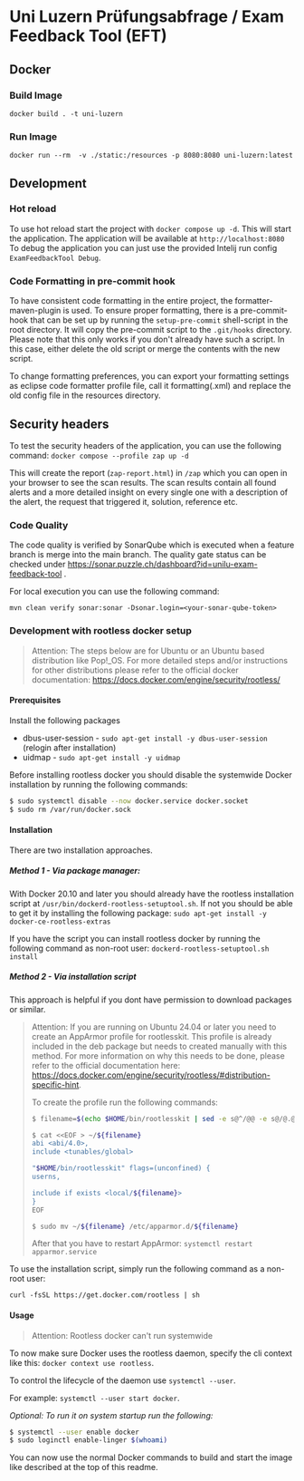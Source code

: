 # Uni Luzern Prüfungsabfrage / Exam Feedback Tool (EFT)
## Docker
### Build Image
`docker build . -t uni-luzern`
### Run Image
`docker run --rm  -v ./static:/resources -p 8080:8080 uni-luzern:latest`

## Development
### Hot reload
To use hot reload start the project with `docker compose up -d`.
This will start the application. The application will be available at `http://localhost:8080`
To debug the application you can just use the provided Intelij run config `ExamFeedbackTool Debug`.

### Code Formatting in pre-commit hook
To have consistent code formatting in the entire project, the formatter-maven-plugin
is used. To ensure proper formatting, there is a pre-commit-hook that can be set up by
running the `setup-pre-commit` shell-script in the root directory. It will copy the
pre-commit script to the `.git/hooks` directory. Please note that this only works if you
don't already have such a script. In this case, either delete the old script or merge the contents
with the new script.

To change formatting preferences, you can export your formatting settings as eclipse
code formatter profile file, call it formatting(.xml) and replace the old config file in the
resources directory.

## Security headers
To test the security headers of the application, you can use the following command:
`docker compose --profile zap up -d `

This will create the report (`zap-report.html`) in `/zap` which you can open in your browser to see the
scan results. The scan results contain all found alerts and a more detailed insight on every single one with a description
of the alert, the request that triggered it, solution, reference etc.

### Code Quality

The code quality is verified by SonarQube which is executed when a feature branch is merge into the main branch.
The quality gate status can be checked under https://sonar.puzzle.ch/dashboard?id=unilu-exam-feedback-tool .

For local execution you can use the following command:

```
mvn clean verify sonar:sonar -Dsonar.login=<your-sonar-qube-token>
```

### Development with rootless docker setup
> Attention: The steps below are for Ubuntu or an Ubuntu based distribution like Pop!_OS. For more
> detailed steps and/or instructions for other distributions please refer to the official docker documentation:
> https://docs.docker.com/engine/security/rootless/

#### Prerequisites
Install the following packages
  - dbus-user-session - `sudo apt-get install -y dbus-user-session` (relogin after installation)
  - uidmap - `sudo apt-get install -y uidmap`

Before installing rootless docker you should disable the systemwide Docker installation by running the following commands:
```bash
$ sudo systemctl disable --now docker.service docker.socket
$ sudo rm /var/run/docker.sock
```

#### Installation
There are two installation approaches.

##### Method 1 - Via package manager:
With Docker 20.10 and later you should already have the rootless installation script at
`/usr/bin/dockerd-rootless-setuptool.sh`. If not you should be able to get it by installing the following
package: `sudo apt-get install -y docker-ce-rootless-extras`

If you have the script you can install rootless docker by running the following command as non-root user:
`dockerd-rootless-setuptool.sh install`

##### Method 2 - Via installation script
This approach is helpful if you dont have permission to download packages or similar.

> Attention: If you are running on Ubuntu 24.04 or later you need to create an AppArmor profile for rootlesskit.
> This profile is already included in the deb package but needs to created manually with this method. For more information
> on why this needs to be done, please refer to the official documentation here:
> https://docs.docker.com/engine/security/rootless/#distribution-specific-hint.
> 
> To create the profile run the following commands:
> ```bash
> $ filename=$(echo $HOME/bin/rootlesskit | sed -e s@^/@@ -e s@/@.@g)
> 
> $ cat <<EOF > ~/${filename}
> abi <abi/4.0>,
> include <tunables/global>
> 
> "$HOME/bin/rootlesskit" flags=(unconfined) {
> userns,
> 
> include if exists <local/${filename}>
> }
> EOF
> 
> $ sudo mv ~/${filename} /etc/apparmor.d/${filename}
> ```
> After that you have to restart AppArmor: `systemctl restart apparmor.service`

To use the installation script, simply run the following command as a non-root user:

`curl -fsSL https://get.docker.com/rootless | sh`

#### Usage
> Attention: Rootless docker can't run systemwide

To now make sure Docker uses the rootless daemon, specify the cli context like this: `docker context use rootless`.

To control the lifecycle of the daemon use `systemctl --user`.

For example: `systemctl --user start docker`.

*Optional: To run it on system startup run the following:*
```bash
$ systemctl --user enable docker
$ sudo loginctl enable-linger $(whoami)
```

You can now use the normal Docker commands to build and start the image like described at the top of this readme.